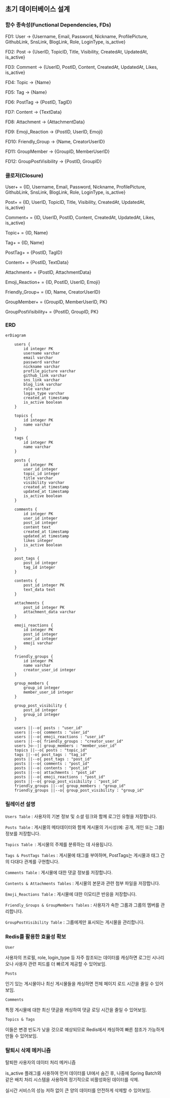 ## 초기 데이터베이스 설계

### 함수 종속성(Functional Dependencies, FDs)

FD1: User -> {Username, Email, Password, Nickname, ProfilePicture, GithubLink, SnsLink, BlogLink, Role, LoginType, is_active}

FD2: Post -> {UserID, TopicID, Title, Visibility, CreatedAt, UpdatedAt, is_active}

FD3: Comment -> {UserID, PostID, Content, CreatedAt, UpdatedAt, Likes, is_active}

FD4: Topic -> {Name}

FD5: Tag -> {Name}

FD6: PostTag -> {PostID, TagID}

FD7: Content -> {TextData}

FD8: Attachment -> {AttachmentData}

FD9: Emoji_Reaction -> {PostID, UserID, Emoji}

FD10: Friendly_Group -> {Name, CreatorUserID}

FD11: GroupMember -> {GroupID, MemberUserID}

FD12: GroupPostVisibility -> {PostID, GroupID}

### 클로저(Closure)

User+ = {ID, Username, Email, Password, Nickname, ProfilePicture, GithubLink, SnsLink, BlogLink, Role, LoginType, is_active}

Post+ = {ID, UserID, TopicID, Title, Visibility, CreatedAt, UpdatedAt, is_active}

Comment+ = {ID, UserID, PostID, Content, CreatedAt, UpdatedAt, Likes, is_active}

Topic+ = {ID, Name}

Tag+ = {ID, Name}

PostTag+ = {PostID, TagID}

Content+ = {PostID, TextData}

Attachment+ = {PostID, AttachmentData}

Emoji_Reaction+ = {ID, PostID, UserID, Emoji}

Friendly_Group+ = {ID, Name, CreatorUserID}

GroupMember+ = {GroupID, MemberUserID, PK}

GroupPostVisibility+ = {PostID, GroupID, PK}


### ERD

```mermaid
erDiagram

    users {
        id integer PK
        username varchar
        email varchar
        password varchar
        nickname varchar
        profile_picture varchar
        github_link varchar
        sns_link varchar
        blog_link varchar
        role varchar 
        login_type varchar 
        created_at timestamp
        is_active boolean
    }

    topics {
        id integer PK
        name varchar
    }

    tags {
        id integer PK
        name varchar
    }

    posts {
        id integer PK
        user_id integer
        topic_id integer
        title varchar
        visibility varchar 
        created_at timestamp
        updated_at timestamp
        is_active boolean
    }

    comments {
        id integer PK
        user_id integer
        post_id integer
        content text
        created_at timestamp
        updated_at timestamp
        likes integer
        is_active boolean
    }

    post_tags {
        post_id integer
        tag_id integer
    }

    contents {
        post_id integer PK
        text_data text
    }

    attachments {
        post_id integer PK
        attachment_data varchar
    }

    emoji_reactions {
        id integer PK
        post_id integer
        user_id integer
        emoji varchar
    }

    friendly_groups {
        id integer PK
        name varchar
        creator_user_id integer
    }

    group_members {
        group_id integer
        member_user_id integer
    }

    group_post_visibility {
        post_id integer
        group_id integer
    }

    users ||--o{ posts : "user_id"
    users ||--o{ comments : "user_id"
    users ||--o{ emoji_reactions : "user_id"
    users ||--o{ friendly_groups : "creator_user_id"
    users }o--|| group_members : "member_user_id"
    topics ||--o{ posts : "topic_id"
    tags ||--o{ post_tags : "tag_id"
    posts ||--o{ post_tags : "post_id"
    posts ||--o{ comments : "post_id"
    posts ||--o| contents : "post_id"
    posts ||--o| attachments : "post_id"
    posts ||--o{ emoji_reactions : "post_id"
    posts ||--o{ group_post_visibility : "post_id"
    friendly_groups ||--o{ group_members : "group_id"
    friendly_groups ||--o{ group_post_visibility : "group_id"
```

### 릴레이션 설명

`Users Table` : 사용자의 기본 정보 및 소셜 링크와 함께 로그인 유형을 저장합니다.

`Posts Table` : 게시물의 메타데이터와 함께 게시물의 가시성(예: 공개, 개인 또는 그룹) 정보를 저장합니다.

`Topics Table `: 게시물의 주제를 분류하는 데 사용됩니다.

`Tags & PostTags Tables` : 게시물에 태그를 부여하며, PostTags는 게시물과 태그 간의 다대다 관계를 구현합니다.

`Comments Table` : 게시물에 대한 댓글 정보를 저장합니다.

`Contents & Attachments Tables` : 게시물의 본문과 관련 첨부 파일을 저장합니다.

`Emoji_Reactions Table` : 게시물에 대한 이모티콘 반응을 저장합니다.

`Friendly_Groups & GroupMembers Tables` : 사용자가 속한 그룹과 그룹의 멤버를 관리합니다.

`GroupPostVisibility Table` : 그룹에게만 표시되는 게시물을 관리합니다.


### Redis를 활용한 효율성 확보

`User`

사용자의 프로필, role, login_type 등 자주 참조되는 데이터를 캐싱하면 로그인 시나리오나 사용자 관련 피드를 더 빠르게 제공할 수 있어보임.

`Posts`

인기 있는 게시물이나 최신 게시물들을 캐싱하면 전체 페이지 로드 시간을 줄일 수 있어 보임.

`Comments`

특정 게시물에 대한 최신 댓글을 캐싱하여 댓글 로딩 시간을 줄일 수 있어보임.

`Topics & Tags`

이들은 변경 빈도가 낮을 것으로 예상되므로 Redis에서 캐싱하여 빠른 참조가 가능하게 만들 수 있어보임.


### 탈퇴시 삭제 메커니즘

탈퇴한 사용자의 데이터 처리 메커니즘

is_active 플래그를 사용하여 먼저 데이터를 UI에서 숨긴 후, 나중에 Spring Batch와 같은 배치 처리 시스템을 사용하여 정기적으로 비활성화된 데이터를 삭제. 

실시간 서비스의 성능 저하 없이 큰 양의 데이터를 안전하게 삭제할 수 있어보임.
